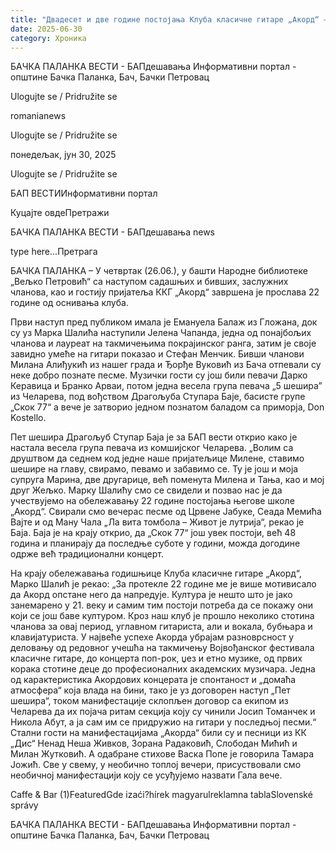```yaml
---
title: "Двадесет и две године постојања Клуба класичне гитаре „Акорд“ – Гала вече"
date: 2025-06-30
category: Хроника
---
```


БАЧКА ПАЛАНКА ВЕСТИ - БАПдешавања Информативни портал - општине Бачка Паланка, Бач, Бачки Петровац

Ulogujte se / Pridružite se

romanianews

Ulogujte se / Pridružite se

понедељак, јун 30, 2025

Ulogujte se / Pridružite se

БАП ВЕСТИИнформативни портал

Куцајте овдеПретражи

БАЧКА ПАЛАНКА ВЕСТИ - БАПдешавања news

type here...Претрага

БАЧКА ПАЛАНКА – У четвртак (26.06.), у башти Народне библиотеке „Вељко Петровић“ са наступом садашњих и бивших, заслужних чланова, као и гостију пријатеља ККГ „Акорд“ завршена је прослава 22 године од оснивања клуба.

Први наступ пред публиком имала је Емануела Балаж из Гложана, док су уз Марка Шалића наступили Јелена Чапанда, једна од понајбољих чланова и лауреат на такмичењима покрајинског ранга, затим је своје завидно умеће на гитари показао и Стефан Менчик.
Бивши чланови Милана Алиђукић из нашег града и Ђорђе Вуковић из Бача отпевали су неке добро познате песме. Музички гости су још били певачи Дарко Керавица и Бранко Арваи, потом једна весела група певача „5 шешира” из Челарева, под вођством Драгољуба Ступара Баје, басисте групе „Скок 77“ а вече је затворио једном познатом баладом са приморја, Don Kostello.


Пет шешира
Драгољуб Ступар Баја је за БАП вести открио како је настала весела група певача из комшијског Челарева.
„Волим са друштвом да седнем код једне наше пријатељице Милене, ставимо шешире на главу, свирамо, певамо и забавимо се. Ту је још и моја супруга Марина, две другарице, већ поменута Милена и Тања, као и мој друг Жељко. Марку Шалићу смо се свидели и позвао нас је да учествујемо на обележавању 22 године постојања његове школе „Акорд“. Свирали смо вечерас песме од Црвене Јабуке, Сеада Мемића Вајте и од Ману Чала „Ла вита томбола – Живот је лутрија“, рекао је Баја.
Баја је на крају открио, да „Скок 77“ још увек постоји, већ 48 година и планирају да последње суботе у години, можда догодине одрже већ традиционални концерт.


На крају обележавања годишњице Клуба класичне гитаре „Акорд“, Марко Шалић је рекао:
„За протекле 22 године ме је више мотивисало да Акорд опстане него да напредује. Култура је нешто што је јако занемарено у 21. веку и самим тим постоји потреба да се покажу они који се још баве културом. Кроз наш клуб је прошло неколико стотина чланова за овај период, углавном гитариста, али и вокала, бубњара и клавијатуриста. У највеће успехе Акорда убрајам разноврсност у деловању од редовног учешћа на такмичењу Војвођанског фестивала класичне гитаре, до концерта поп-рок, џез и етно музике, од првих корака стотине деце до професионалних академских музичара. Једна од карактеристика Акордових концерата је спонтаност и „домаћа атмосфера“ која влада на бини, тако је уз договорен наступ „Пет шешира“, током манифестације склопљен договор са екипом из Челарева да их појача ритам секција коју су чинили Јосип Томанчек и Никола Абут, а ја сам им се придружио на гитари у последњој песми.“
Стални гости на манифестацијама „Акорда“ били су и песници из КК „Дис“ Ненад Неша Живков, Зорана Радаковић, Слободан Мићић и Милан Жутковић. А одабране стихове Васка Попе је говорила Тамара Јожић. Све у свему, у необично топлој вечери, присуствовали смо необичној манифестацији коју се усуђујемо назвати Гала вече.

Caffe & Bar (1)FeaturedGde izaći?hírek magyarulreklamna tablaSlovenské správy

БАЧКА ПАЛАНКА ВЕСТИ - БАПдешавања Информативни портал - општине Бачка Паланка, Бач, Бачки Петровац
